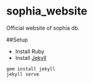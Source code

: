 sophia_website
==============

Official website of sophia db.

##Setup

- Install Ruby
- Install [Jekyll](http://jekyllrb.com)

```
gem install jekyll
jekyll serve
```
